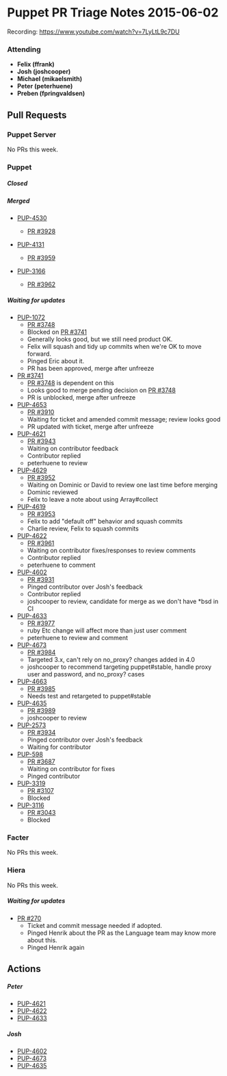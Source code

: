 # Puppet PR Triage Notes 2015-06-02

Recording: https://www.youtube.com/watch?v=7LyLtL9c7DU

### Attending

* **Felix (ffrank)**
* **Josh (joshcooper)**
* **Michael (mikaelsmith)**
* **Peter (peterhuene)**
* **Preben (fpringvaldsen)**

## Pull Requests

### Puppet Server

No PRs this week.

### Puppet

##### Closed

##### Merged

* [PUP-4530](https://tickets.puppetlabs.com/browse/PUP-4530)
  - [PR #3928](https://github.com/puppetlabs/puppet/pull/3928)

* [PUP-4131](https://tickets.puppetlabs.com/browse/PUP-4131)
  - [PR #3959](https://github.com/puppetlabs/puppet/pull/3959)

* [PUP-3166](https://tickets.puppetlabs.com/browse/PUP-3166)
  - [PR #3962](https://github.com/puppetlabs/puppet/pull/3962)

##### Waiting for updates

* [PUP-1072](https://tickets.puppetlabs.com/browse/PUP-1072)
  - [PR #3748](https://github.com/puppetlabs/puppet/pull/3748)
  - Blocked on [PR #3741](https://github.com/puppetlabs/puppet/pull/3741)
  - Generally looks good, but we still need product OK.
  - Felix will squash and tidy up commits when we're OK to move forward.
  - Pinged Eric about it.
  - PR has been approved, merge after unfreeze
* [PR #3741](https://github.com/puppetlabs/puppet/pull/3741)
  - [PR #3748](https://github.com/puppetlabs/puppet/pull/3748) is dependent on this
  - Looks good to merge pending decision on [PR #3748](https://github.com/puppetlabs/puppet/pull/3748)
  - PR is unblocked, merge after unfreeze
* [PUP-4653](https://tickets.puppetlabs.com/browse/PUP-4653)
  - [PR #3910](https://github.com/puppetlabs/puppet/pull/3910)
  - Waiting for ticket and amended commit message; review looks good
  - PR updated with ticket, merge after unfreeze
* [PUP-4621](https://tickets.puppetlabs.com/browse/PUP-4621)
  - [PR #3943](https://github.com/puppetlabs/puppet/pull/3943)
  - Waiting on contributor feedback
  - Contributor replied
  - peterhuene to review
* [PUP-4629](https://tickets.puppetlabs.com/browse/PUP-4629)
  - [PR #3952](https://github.com/puppetlabs/puppet/pull/3952)
  - Waiting on Dominic or David to review one last time before merging
  - Dominic reviewed
  - Felix to leave a note about using Array#collect
* [PUP-4619](https://tickets.puppetlabs.com/browse/PUP-4619)
  - [PR #3953](https://github.com/puppetlabs/puppet/pull/3953)
  - Felix to add "default off" behavior and squash commits
  - Charlie review, Felix to squash commits
* [PUP-4622](https://tickets.puppetlabs.com/browse/PUP-4622)
  - [PR #3961](https://github.com/puppetlabs/puppet/pull/3961)
  - Waiting on contributor fixes/responses to review comments
  - Contributor replied
  - peterhuene to comment
* [PUP-4602](https://tickets.puppetlabs.com/browse/PUP-4602)
  - [PR #3931](https://github.com/puppetlabs/puppet/pull/3931)
  - Pinged contributor over Josh's feedback
  - Contributor replied
  - joshcooper to review, candidate for merge as we don't have *bsd in CI
* [PUP-4633](https://tickets.puppetlabs.com/browse/PUP-4633)
  - [PR #3977](https://github.com/puppetlabs/puppet/pull/3977)
  - ruby Etc change will affect more than just user comment
  - peterhuene to review and comment
* [PUP-4673](https://tickets.puppetlabs.com/browse/PUP-4673)
  - [PR #3984](https://github.com/puppetlabs/puppet/pull/3984)
  - Targeted 3.x, can't rely on no_proxy? changes added in 4.0
  - joshcooper to recommend targeting puppet#stable, handle proxy user and password, and no_proxy? cases
* [PUP-4663](https://tickets.puppetlabs.com/browse/PUP-4663)
  - [PR #3985](https://github.com/puppetlabs/puppet/pull/3985)
  - Needs test and retargeted to puppet#stable
* [PUP-4635](https://tickets.puppetlabs.com/browse/PUP-4535)
  - [PR #3989](https://github.com/puppetlabs/puppet/pull/3989)
  - joshcooper to review
* [PUP-2573](https://tickets.puppetlabs.com/browse/PUP-2573)
  - [PR #3934](https://github.com/puppetlabs/puppet/pull/3934)
  - Pinged contributor over Josh's feedback
  - Waiting for contributor
* [PUP-598](https://tickets.puppetlabs.com/browse/PUP-598)
  - [PR #3687](https://github.com/puppetlabs/puppet/pull/3687)
  - Waiting on contributor for fixes
  - Pinged contributor
* [PUP-3319](https://tickets.puppetlabs.com/browse/PUP-3319)
  - [PR #3107](https://github.com/puppetlabs/puppet/pull/3107)
  - Blocked
* [PUP-3116](https://tickets.puppetlabs.com/browse/PUP-3116)
  - [PR #3043](https://github.com/puppetlabs/puppet/pull/3043)
  - Blocked

### Facter

No PRs this week.

### Hiera

No PRs this week.

##### Waiting for updates

* [PR #270](https://github.com/puppetlabs/hiera/pull/270)
  - Ticket and commit message needed if adopted.
  - Pinged Henrik about the PR as the Language team may know more about this.
  - Pinged Henrik again

## Actions

##### Peter

* [PUP-4621](https://tickets.puppetlabs.com/browse/PUP-4621)
* [PUP-4622](https://tickets.puppetlabs.com/browse/PUP-4622)
* [PUP-4633](https://tickets.puppetlabs.com/browse/PUP-4633)

##### Josh

* [PUP-4602](https://tickets.puppetlabs.com/browse/PUP-4602)
* [PUP-4673](https://tickets.puppetlabs.com/browse/PUP-4673)
* [PUP-4635](https://tickets.puppetlabs.com/browse/PUP-4535)
